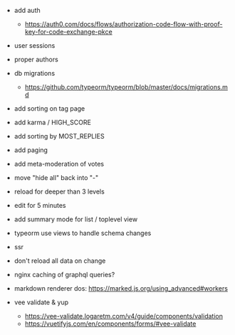 - add auth
  - https://auth0.com/docs/flows/authorization-code-flow-with-proof-key-for-code-exchange-pkce
- user sessions
- proper authors
- db migrations
  - https://github.com/typeorm/typeorm/blob/master/docs/migrations.md

- add sorting on tag page
- add karma / HIGH_SCORE
- add sorting by MOST_REPLIES

- add paging
- add meta-moderation of votes
- move "hide all" back into "-"
- reload for deeper than 3 levels
- edit for 5 minutes

- add summary mode for list / toplevel view

- typeorm use views to handle schema changes
- ssr
- don't reload all data on change
- nginx caching of graphql queries?
- markdown renderer dos: https://marked.js.org/using_advanced#workers
- vee validate & yup
  - https://vee-validate.logaretm.com/v4/guide/components/validation
  - https://vuetifyjs.com/en/components/forms/#vee-validate
